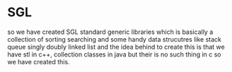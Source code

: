 # SGL
so we have created SGL standard generic libraries which is basically a collection of sorting searching and some handy data strucutres like stack queue singly doubly linked list  and the idea behind to create this is that we have stl in c++, collection classes in java but their is no such thing in c so we have  created this.

